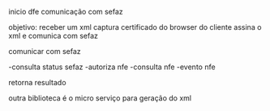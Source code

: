 inicio dfe comunicação com sefaz

objetivo:
receber um xml
captura certificado do browser do cliente
assina o xml e  comunica com sefaz

comunicar com sefaz

-consulta status sefaz
-autoriza nfe
-consulta nfe
-evento nfe

retorna resultado


outra biblioteca é o micro serviço para geração do xml
